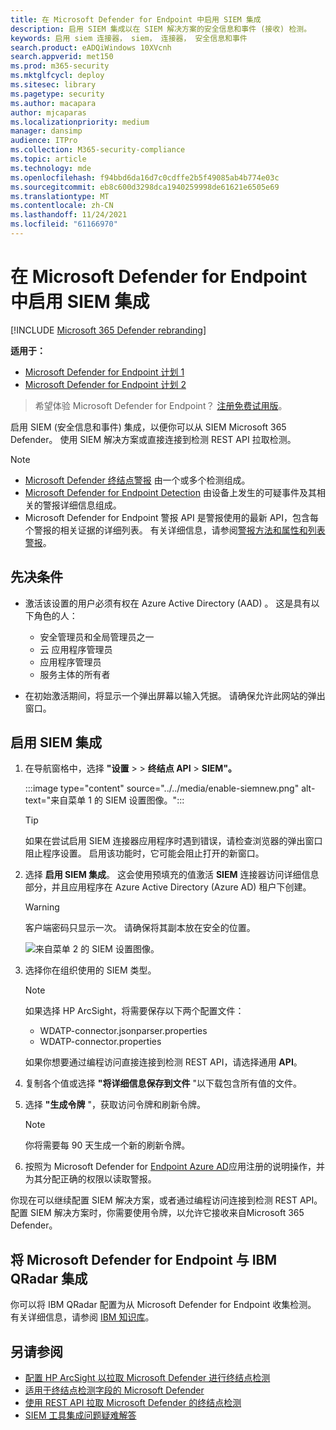 ```yaml
---
title: 在 Microsoft Defender for Endpoint 中启用 SIEM 集成
description: 启用 SIEM 集成以在 SIEM 解决方案的安全信息和事件 (接收) 检测。
keywords: 启用 siem 连接器， siem， 连接器， 安全信息和事件
search.product: eADQiWindows 10XVcnh
search.appverid: met150
ms.prod: m365-security
ms.mktglfcycl: deploy
ms.sitesec: library
ms.pagetype: security
ms.author: macapara
author: mjcaparas
ms.localizationpriority: medium
manager: dansimp
audience: ITPro
ms.collection: M365-security-compliance
ms.topic: article
ms.technology: mde
ms.openlocfilehash: f94bbd6da16d7c0cdffe2b5f49085ab4b774e03c
ms.sourcegitcommit: eb8c600d3298dca1940259998de61621e6505e69
ms.translationtype: MT
ms.contentlocale: zh-CN
ms.lasthandoff: 11/24/2021
ms.locfileid: "61166970"
---
```

# <a name="enable-siem-integration-in-microsoft-defender-for-endpoint"></a>在 Microsoft Defender for Endpoint 中启用 SIEM 集成

[!INCLUDE [Microsoft 365 Defender rebranding](../../includes/microsoft-defender.md)]

**适用于：**
- [Microsoft Defender for Endpoint 计划 1](https://go.microsoft.com/fwlink/?linkid=2154037)
- [Microsoft Defender for Endpoint 计划 2](https://go.microsoft.com/fwlink/?linkid=2154037)

> 希望体验 Microsoft Defender for Endpoint？ [注册免费试用版](https://signup.microsoft.com/create-account/signup?products=7f379fee-c4f9-4278-b0a1-e4c8c2fcdf7e&ru=https://aka.ms/MDEp2OpenTrial?ocid=docs-wdatp-enablesiem-abovefoldlink)。

启用 SIEM (安全信息和事件) 集成，以便你可以从 SIEM Microsoft 365 Defender。 使用 SIEM 解决方案或直接连接到检测 REST API 拉取检测。

> [!NOTE]
>
> - [Microsoft Defender 终结点警报](alerts.md) 由一个或多个检测组成。
> - [Microsoft Defender for Endpoint Detection](api-portal-mapping.md) 由设备上发生的可疑事件及其相关的警报详细信息组成。
> - Microsoft Defender for Endpoint 警报 API 是警报使用的最新 API，包含每个警报的相关证据的详细列表。 有关详细信息，请参阅[警报方法和属性和](alerts.md)[列表警报](get-alerts.md)。

## <a name="prerequisites"></a>先决条件

- 激活该设置的用户必须有权在 Azure Active Directory (AAD) 。 这是具有以下角色的人：

  - 安全管理员和全局管理员之一
  - 云 应用程序管理员
  -  应用程序管理员
  - 服务主体的所有者

- 在初始激活期间，将显示一个弹出屏幕以输入凭据。 请确保允许此网站的弹出窗口。

## <a name="enabling-siem-integration"></a>启用 SIEM 集成

1. 在导航窗格中，选择 **"设置** \>  \> **终结点 API** \> **SIEM"。**

   :::image type="content" source="../../media/enable-siemnew.png" alt-text="来自菜单 1 的 SIEM 设置图像。":::

   > [!TIP]
   > 如果在尝试启用 SIEM 连接器应用程序时遇到错误，请检查浏览器的弹出窗口阻止程序设置。 启用该功能时，它可能会阻止打开的新窗口。

2. 选择 **启用 SIEM 集成**。 这会使用预填充的值激活 **SIEM** 连接器访问详细信息部分，并且应用程序在 Azure Active Directory (Azure AD) 租户下创建。

    > [!WARNING]
    > 客户端密码只显示一次。 请确保将其副本放在安全的位置。

    ![来自菜单 2 的 SIEM 设置图像。](images/siem_details.png)

3. 选择你在组织使用的 SIEM 类型。

   > [!NOTE]
   > 如果选择 HP ArcSight，将需要保存以下两个配置文件：
   >
   > - WDATP-connector.jsonparser.properties
   > - WDATP-connector.properties

   如果你想要通过编程访问直接连接到检测 REST API，请选择通用 **API**。

4. 复制各个值或选择 **"将详细信息保存到文件** "以下载包含所有值的文件。

5. 选择 **"生成令牌** "，获取访问令牌和刷新令牌。

   > [!NOTE]
   > 你将需要每 90 天生成一个新的刷新令牌。

6. 按照为 Microsoft Defender for [Endpoint Azure AD](/microsoft-365/security/defender-endpoint/exposed-apis-create-app-webapp)应用注册的说明操作，并为其分配正确的权限以读取警报。

你现在可以继续配置 SIEM 解决方案，或者通过编程访问连接到检测 REST API。 配置 SIEM 解决方案时，你需要使用令牌，以允许它接收来自Microsoft 365 Defender。

## <a name="integrate-microsoft-defender-for-endpoint-with-ibm-qradar"></a>将 Microsoft Defender for Endpoint 与 IBM QRadar 集成

你可以将 IBM QRadar 配置为从 Microsoft Defender for Endpoint 收集检测。 有关详细信息，请参阅 [IBM 知识库](https://www.ibm.com/docs/en/qsip/7.3.2?topic=quick-start-guide)。

## <a name="see-also"></a>另请参阅

- [配置 HP ArcSight 以拉取 Microsoft Defender 进行终结点检测](configure-arcsight.md)
- [适用于终结点检测字段的 Microsoft Defender](api-portal-mapping.md)
- [使用 REST API 拉取 Microsoft Defender 的终结点检测](pull-alerts-using-rest-api.md)
- [SIEM 工具集成问题疑难解答](troubleshoot-siem.md)
